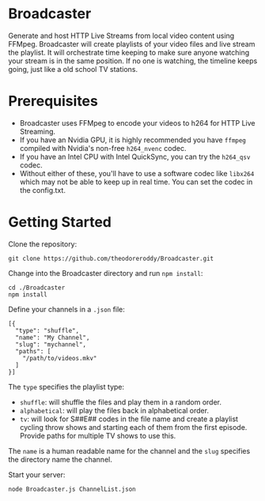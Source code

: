 # Broadcaster
Generate and host HTTP Live Streams from local video content using FFMpeg. Broadcaster will create playlists of your video files and live stream the playlist. It will orchestrate time keeping to make sure anyone watching your stream is in the same position. If no one is watching, the timeline keeps going, just like a old school TV stations.

# Prerequisites
* Broadcaster uses FFMpeg to encode your videos to h264 for HTTP Live Streaming.
* If you have an Nvidia GPU, it is highly recommended you have `ffmpeg` compiled with Nvidia's non-free `h264_nvenc` codec.
* If you have an Intel CPU with Intel QuickSync, you can try the `h264_qsv` codec.
* Without either of these, you'll have to use a software codec like `libx264` which may not be able to keep up in real time. You can set the codec in the config.txt.

# Getting Started

Clone the repository:
```
git clone https://github.com/theodoreroddy/Broadcaster.git
```

Change into the Broadcaster directory and run `npm install`:
```
cd ./Broadcaster
npm install
```

Define your channels in a `.json` file:
```
[{
  "type": "shuffle",
  "name": "My Channel",
  "slug": "mychannel",
  "paths": [
    "/path/to/videos.mkv"
  ]
}]
``` 

The `type` specifies the playlist type:
* `shuffle`: will shuffle the files and play them in a random order.
* `alphabetical`: will play the files back in alphabetical order.
* `tv`: will look for S##E## codes in the file name and create a playlist cycling throw shows and starting each of them from the first episode. Provide paths for multiple TV shows to use this.

The `name` is a human readable name for the channel and the `slug` specifies the directory name the channel.

Start your server:
```
node Broadcaster.js ChannelList.json
```